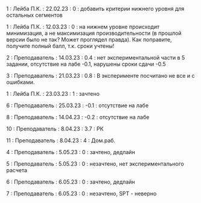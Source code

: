 1 : Лейба П.К. : 22.02.23 : 0 : добавить критерии нижнего уровня для остальных сегментов

1 : Лейба П.К. : 12.03.23 : 0 : на нижнем уровне происходит минимизация, а не максимизация производительности (в прошлой версии было не так? Может проглядел правда). Как поправите, получите полный балл, т.к. сроки учтены!

2 : Преподаватель : 14.03.23 : 0.4 :  нет экспериментальной части в 5 задании, отсутствие на лабе -0.1, нарушены сроки сдачи -0.5

3 : Преподаватель : 21.03.23 : 0.8 : В эксперименте посчитано не все и с ошибками.

1 : Лейба П.К. : 23.03.23 : 1 : зачтено

6 : Преподаватель : 25.03.23 : -0.1 : отсутствие на лабе

8 : Преподаватель : 14.04.23 : -0.2 : отсутствие на лабе

10 : Преподаватель : 8.04.23 : 3.7 : РК

11 : Преподаватель : 8.04.23 : 4 : Дом.раб.

4 : Преподаватель : 5.05.23 : 0 : зачтено, дедлайн

5 : Преподаватель : 5.05.23 : 0 : незачтено, нет экспериментального расчета

6 : Преподаватель : 6.05.23 : 0 : зачтено, дедлайн

7 : Преподаватель : 6.05.23 : 0 : незачтено, SPT - неверно
